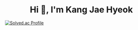 
<!-- bold 처리: ### 내용 -->

<h1 align="center">Hi 👋, I'm Kang Jae Hyeok</h1>

[![Solved.ac Profile](http://mazassumnida.wtf/api/v2/generate_badge?boj=js96543)](https://solved.ac/js96543/)


<!--
**jae-hyeok02/jae-hyeok02** is a ✨ _special_ ✨ repository because its `README.md` (this file) appears on your GitHub profile.

Here are some ideas to get you started:

- 🔭 I’m currently working on ...
- 🌱 I’m currently learning ...
- 👯 I’m looking to collaborate on ...
- 🤔 I’m looking for help with ...
- 💬 Ask me about ...
- 📫 How to reach me: ...
- 😄 Pronouns: ...
- ⚡ Fun fact: ...
-->
